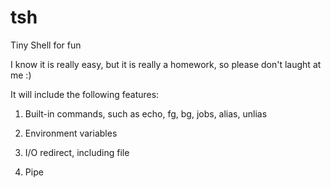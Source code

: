tsh
===

Tiny Shell for fun


I know it is really easy, but it is really a homework, so please don't laught at me :)

It will include the following features:

1. Built-in commands, such as echo, fg, bg, jobs, alias, unlias

2. Environment variables

3. I/O redirect, including file

4. Pipe
